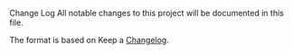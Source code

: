 Change Log
All notable changes to this project will be documented in this file.

The format is based on Keep a [Changelog](https://keepachangelog.com/en/1.0.0/).
